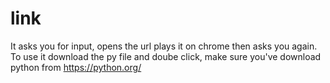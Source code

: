 # link
It asks you for input, opens the url plays it on chrome then asks you again.
To use it download the py file and doube click, make sure you've download python from https://python.org/
